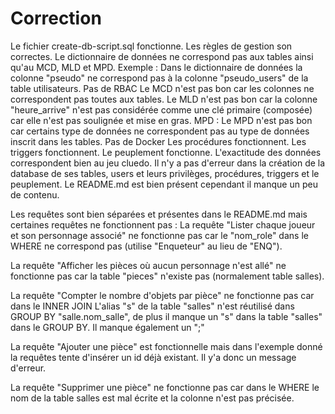 # Correction

Le fichier create-db-script.sql fonctionne.
Les règles de gestion son correctes.
Le dictionnaire de données ne correspond pas aux tables ainsi qu'au MCD, MLD et MPD.
Exemple : Dans le dictionnaire de données la colonne "pseudo" ne correspond pas à la colonne "pseudo_users" de la table utilisateurs.
Pas de RBAC
Le MCD n'est pas bon car les colonnes ne correspondent pas toutes aux tables.
Le MLD n'est pas bon car la colonne "heure_arrive" n'est pas considérée comme une clé primaire (composée) car elle n'est pas soulignée et mise en gras.
MPD : Le MPD n'est pas bon car certains type de données ne correspondent pas au type de données inscrit dans les tables.
Pas de Docker
Les procédures fonctionnent.
Les triggers fonctionnent.
Le peuplement fonctionne.
L'exactitude des données correspondent bien au jeu cluedo.
Il n'y a pas d'erreur dans la création de la database de ses tables, users et leurs privilèges, procédures, triggers et le peuplement.
Le README.md est bien présent cependant il manque un peu de contenu.

Les requêtes sont bien séparées et présentes dans le README.md mais certaines requêtes ne fonctionnent pas :
La requête "Lister chaque joueur et son personnage associé" ne fonctionne pas car le "nom_role" dans le WHERE ne correspond pas (utilise "Enqueteur" au lieu de "ENQ").

La requête "Afficher les pièces où aucun personnage n'est allé" ne fonctionne pas car la table "pieces" n'existe pas (normalement table salles).

La requête "Compter le nombre d'objets par pièce" ne fonctionne pas car dans le INNER JOIN L'alias "s" de la table "salles" n'est réutilisé dans GROUP BY "salle.nom_salle", de plus il manque un "s" dans la table "salles" dans le GROUP BY. Il manque également un ";"

La requête "Ajouter une pièce" est fonctionnelle mais dans l'exemple donné la requêtes tente d'insérer un id déjà existant. Il y'a donc un message d'erreur.

La requête "Supprimer une pièce" ne fonctionne pas car dans le WHERE le nom de la table salles est mal écrite et la colonne n'est pas précisée.